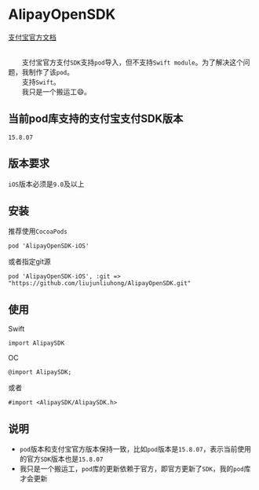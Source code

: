 # AlipayOpenSDK

<div>
<a href="https://opendocs.alipay.com/open">支付宝官方文档</a>
</div>
<br>

&emsp;&emsp;支付宝官方支付`SDK`支持`pod`导入，但不支持`Swift module`。为了解决这个问题，我制作了该`pod`。<br>
&emsp;&emsp;支持`Swift`。<br>
&emsp;&emsp;我只是一个搬运工😄。<br>

## 当前pod库支持的支付宝支付SDK版本

```
15.8.07
```

## 版本要求
`iOS`版本必须是`9.0`及以上

## 安装

推荐使用`CocoaPods`

```
pod 'AlipayOpenSDK-iOS'
```

或者指定git源

```
pod 'AlipayOpenSDK-iOS', :git => "https://github.com/liujunliuhong/AlipayOpenSDK.git"
```

## 使用
Swift
```
import AlipaySDK
```

OC
```
@import AlipaySDK;
```

或者

```
#import <AlipaySDK/AlipaySDK.h>
```

## 说明
- `pod`版本和支付宝官方版本保持一致，比如`pod`版本是`15.8.07`，表示当前使用的官方`SDK`版本也是`15.8.07`
- 我只是一个搬运工，`pod`库的更新依赖于官方，即官方更新了`SDK`，我的`pod`库才会更新